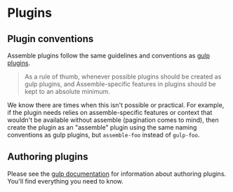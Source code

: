 # Plugins

## Plugin conventions

Assemble plugins follow the same guidelines and conventions as [gulp plugins]. 

> As a rule of thumb, whenever possible plugins should be created as gulp plugins, and Assemble-specific features in plugins should be kept to an absolute minimum.

We know there are times when this isn't possible or practical. For example, if the plugin needs relies on assemble-specific features or context that wouldn't be available without assemble (pagination comes to mind), then create the plugin as an "assemble" plugin using the same naming conventions as gulp plugins, but `assemble-foo` instead of `gulp-foo`.

## Authoring plugins

Please see the [gulp documentation] for information about authoring plugins. You'll find everything you need to know.

[gulp documentation]: https://github.com/gulpjs/gulp/tree/master/docs
[gulp plugins]: https://github.com/gulpjs/gulp/tree/master/docs/writing-a-plugin
